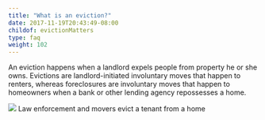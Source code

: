 ```yaml
---
title: "What is an eviction?"
date: 2017-11-19T20:43:49-08:00
childof: evictionMatters
type: faq
weight: 102
---
```

An eviction happens when a landlord expels people from property he or she owns. Evictions are landlord-initiated involuntary moves that happen to renters, whereas foreclosures are involuntary moves that happen to homeowners when a bank or other lending agency repossesses a home. 

<img src="/images/assets/woman-evicted-from-home.jpg" />
<span class="subcopy ital">Law enforcement and movers evict a tenant from a home</span>
